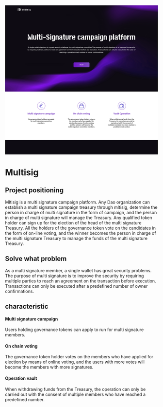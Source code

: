 
![Photo](https://raw.githubusercontent.com/Multisignatures/Multisig/main/Photo/Multisig.png)

# Multisig

## Project positioning
Mltisig is a multi signature campaign platform. Any Dao organization can establish a multi signature campaign treasury through mltisig, determine the person in charge of multi signature in the form of campaign, and the person in charge of multi signature will manage the Treasury. Any qualified token holder can sign up for the election of the head of the multi signature Treasury. All the holders of the governance token vote on the candidates in the form of on-line voting, and the winner becomes the person in charge of the multi signature Treasury to manage the funds of the multi signature Treasury.

## Solve what problem

As a multi signature member, a single wallet has great security problems. The purpose of multi signature is to improve the security by requiring multiple parties to reach an agreement on the transaction before execution. Transactions can only be executed after a predefined number of owner confirmations.

## characteristic

#### Multi signature campaign
Users holding governance tokens can apply to run for multi signature members.

#### On chain voting
The governance token holder votes on the members who have applied for election by means of online voting, and the users with more votes will become the members with more signatures.

#### Operation vault
When withdrawing funds from the Treasury, the operation can only be carried out with the consent of multiple members who have reached a predefined number.



